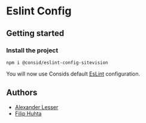 # Eslint Config 

## Getting started

### Install the project

```
npm i @consid/eslint-config-sitevision
```
You will now use Consids default [EsLint](https://eslint.org/) configuration.

## Authors
- [Alexander Lesser](https://github.com/alexanderlesser)
- [Filip Huhta](https://github.com/filiphuhta)
